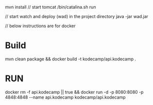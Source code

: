 mvn install
// start tomcat
<tomcat-dir>/bin/catalina.sh run

// start watch and deploy (wad) in the project directory
java -jar wad.jar <Webapps Directory of tomee>

// below instructions are for docker 

# Build
mvn clean package && docker build -t kodecamp/api.kodecamp .

# RUN

docker rm -f api.kodecamp || true && docker run -d -p 8080:8080 -p 4848:4848 --name api.kodecamp kodecamp/api.kodecamp 
